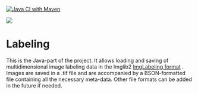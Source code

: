 [![Java CI with Maven](https://github.com/Labelings/Labeling/actions/workflows/maven.yml/badge.svg)](https://github.com/Labelings/Labeling/actions/workflows/maven.yml)

[![](https://travis-ci.com/Labelings/Labeling.svg?branch=master)](https://travis-ci.com/Labelings/Labeling)

# Labeling

This is the Java-part of the project. It allows loading and saving of multidimensional image labeling data in the
Imglib2 [ImgLabeling format](https://github.com/imglib/imglib2-roi/blob/master/src/main/java/net/imglib2/roi/labeling/ImgLabeling.java)
. Images are saved in a .tif file and are accompanied by a BSON-formatted file containing all the necessary meta-data.
Other file formats can be added in the future if needed.
